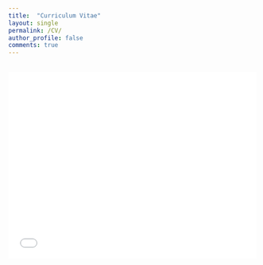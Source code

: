 ```yaml
---
title:  "Curriculum Vitae"
layout: single
permalink: /CV/
author_profile: false
comments: true
---
```

<br>

<head>
    <title>Curriculum Vitae</title>
</head>

<body>
    <embed src="/assets/files/CV_Eunice_Kwon_May.pdf" 
        width="500" 
        height="375" 
        type="application/pdf">
</body>